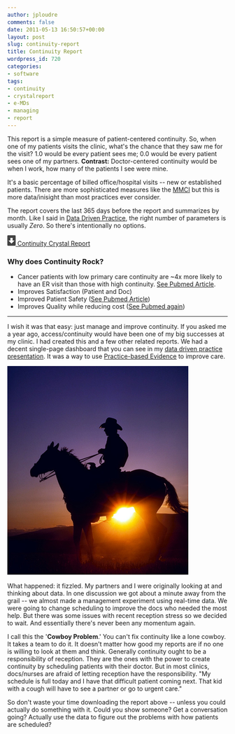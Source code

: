 ```yaml
---
author: jploudre
comments: false
date: 2011-05-13 16:50:57+00:00
layout: post
slug: continuity-report
title: Continuity Report
wordpress_id: 720
categories:
- software
tags:
- continuity
- crystalreport
- e-MDs
- managing
- report
---
```


This report is a simple measure of patient-centered continuity. So, when one of my patients visits the clinic, what's the chance that they saw me for the visit? 1.0 would be every patient sees me; 0.0 would be every patient sees one of my partners. **Contrast:** Doctor-centered continuity would be when I work, how many of the patients I see were mine.

It's a basic percentage of billed office/hospital visits -- new or established patients. There are more sophisticated measures like the [MMCI](http://www.ncbi.nlm.nih.gov/pubmed/3806028) but this is more data/inisight than most practices ever consider.

The report covers the last 365 days before the report and summarizes by month. Like I said in [Data Driven Practice](/2011/data-driven-practice/), the right number of parameters is usually *Zero*. So there's intentionally no options.

[![](/files/2011/01/57-download.png) Continuity Crystal Report](/files/2011/05/continuity.zip)

  

### Why does Continuity Rock?

* Cancer patients with low primary care continuity are ~4x more likely to have an ER visit than those with high continuity. [See Pubmed Article](http://www.ncbi.nlm.nih.gov/pubmed/12886178).
* Improves Satisfaction (Patient and Doc)
* Improved Patient Safety ([See Pubmed Article](http://www.ncbi.nlm.nih.gov/pubmed?term=17327525))
* Improves Quality while reducing cost ([See Pubmed again](http://www.ncbi.nlm.nih.gov/pubmed/15798043))

---------------------------------

I wish it was that easy: just manage and improve continuity. If you asked me a year ago, access/continuity would have been one of my big successes at my clinic. I had created this and a few other related reports. We had a decent single-page dashboard that you can see in my [data driven practice presentation](/2011/data-driven-practice/). It was a way to use [Practice-based Evidence](/2011/practice-based-evidence/) to improve care.

![](/files/2011/05/cowboy.jpg)

What happened: it fizzled. My partners and I were originally looking at and thinking about data. In one discussion we got about a minute away from the grail -- we almost made a management experiment using real-time data. We were going to change scheduling to improve the docs who needed the most help. But there was some issues with recent reception stress so we decided to wait. And essentially there's never been any momentum again.

I call this the '**Cowboy Problem**.' You can't fix continuity like a lone cowboy. It takes a team to do it. It doesn't matter how good my reports are if no one is willing to look at them and think. Generally continuity ought to be a responsibility of reception. They are the ones with the power to create continuity by scheduling patients with their doctor. But in most clinics, docs/nurses are afraid of letting reception have the responsibility. "My schedule is full today and I have that difficult patient coming next. That kid with a cough will have to see a partner or go to urgent care."

So don't waste your time downloading the report above -- unless you could actually do something with it. Could you show someone? Get a conversation going? Actually use the data to figure out the problems with how patients are scheduled?

